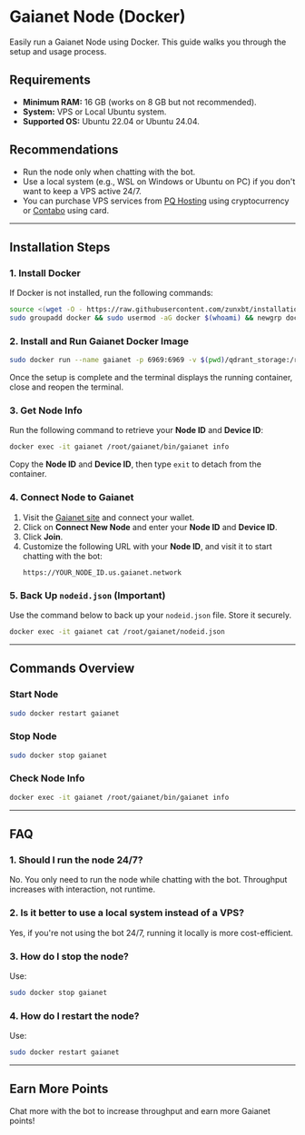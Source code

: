 # Gaianet Node (Docker)

Easily run a Gaianet Node using Docker. This guide walks you through the setup and usage process. 

## Requirements
- **Minimum RAM:** 16 GB (works on 8 GB but not recommended).
- **System:** VPS or Local Ubuntu system.
- **Supported OS:** Ubuntu 22.04 or Ubuntu 24.04.

## Recommendations
- Run the node only when chatting with the bot.
- Use a local system (e.g., WSL on Windows or Ubuntu on PC) if you don't want to keep a VPS active 24/7.
- You can purchase VPS services from [PQ Hosting](https://pq.hosting/) using cryptocurrency or [Contabo](https://contabo.com/en/) using card.

---

## Installation Steps

### 1. Install Docker
If Docker is not installed, run the following commands:

```bash
source <(wget -O - https://raw.githubusercontent.com/zunxbt/installation/main/docker.sh)
sudo groupadd docker && sudo usermod -aG docker $(whoami) && newgrp docker
```

### 2. Install and Run Gaianet Docker Image

```bash
sudo docker run --name gaianet -p 6969:6969 -v $(pwd)/qdrant_storage:/root/gaianet/qdrant/storage:z gaianet/phi-3-mini-instruct-4k_paris:latest
```

Once the setup is complete and the terminal displays the running container, close and reopen the terminal.

### 3. Get Node Info
Run the following command to retrieve your **Node ID** and **Device ID**:

```bash
docker exec -it gaianet /root/gaianet/bin/gaianet info
```

Copy the **Node ID** and **Device ID**, then type `exit` to detach from the container.

### 4. Connect Node to Gaianet
1. Visit the [Gaianet site](https://www.gaianet.ai/setting/nodes) and connect your wallet.
2. Click on **Connect New Node** and enter your **Node ID** and **Device ID**.
3. Click **Join**.
4. Customize the following URL with your **Node ID**, and visit it to start chatting with the bot:
   ```
   https://YOUR_NODE_ID.us.gaianet.network
   ```

### 5. Back Up `nodeid.json` (Important)
Use the command below to back up your `nodeid.json` file. Store it securely.

```bash
docker exec -it gaianet cat /root/gaianet/nodeid.json
```

---

## Commands Overview

### Start Node
```bash
sudo docker restart gaianet
```

### Stop Node
```bash
sudo docker stop gaianet
```

### Check Node Info
```bash
docker exec -it gaianet /root/gaianet/bin/gaianet info
```

---

## FAQ

### 1. Should I run the node 24/7?
No. You only need to run the node while chatting with the bot. Throughput increases with interaction, not runtime.

### 2. Is it better to use a local system instead of a VPS?
Yes, if you're not using the bot 24/7, running it locally is more cost-efficient.

### 3. How do I stop the node?
Use:
```bash
sudo docker stop gaianet
```

### 4. How do I restart the node?
Use:
```bash
sudo docker restart gaianet
```

---

## Earn More Points
Chat more with the bot to increase throughput and earn more Gaianet points!
